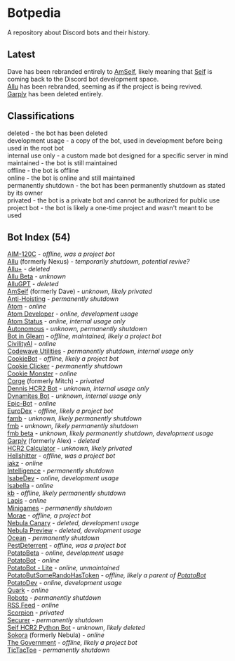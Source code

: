 # Botpedia
A repository about Discord bots and their history.

## Latest
Dave has been rebranded entirely to [AmSeif](/bots/amseif/README.md), likely meaning that [Seif](/developers/seif/README.md) is coming back to the Discord bot development space.
<br>
[Allu](/bots/allu/README.md) has been rebranded, seeming as if the project is being revived.
<br>
[Garply](/bots/garply/README.md) has been deleted entirely.
<br>

## Classifications
deleted - the bot has been deleted
<br>
development usage - a copy of the bot, used in development before being used in the root bot
<br>
internal use only - a custom made bot designed for a specific server in mind
<br>
maintained - the bot is still maintained
<br>
offline - the bot is offline
<br>
online - the bot is online and still maintained
<br>
permanently shutdown - the bot has been permanently shutdown as stated by its owner
<br>
privated - the bot is a private bot and cannot be authorized for public use
<br>
project bot - the bot is likely a one-time project and wasn't meant to be used

## Bot Index (54)
[AIM-120C](/bots/aim-120c/README.md) - *offline, was a project bot*
<br>
[Allu](/bots/allu/README.md) (formerly Nexus) - *temporarily shutdown, potential revive?*
<br>
[Allu+](/bots/allu+/README.md) - *deleted*
<br>
[Allu Beta](/bots/allubeta/README.md) - *unknown*
<br>
[AlluGPT](/bots/allugpt/README.md) - *deleted*
<br>
[AmSeif](/bots/amseif/README.md) (formerly Dave) - *unknown, likely privated*
<br>
[Anti-Hoisting](/bots/anti-hoisting/README.md) - *permanently shutdown*
<br>
[Atom](/bots/atom/README.md) - *online*
<br>
[Atom Developer](/bots/atomdeveloper/README.md) - *online, development usage*
<br>
[Atom Status](/bots/atomstatus/README.md) - *online, internal usage only*
<br>
[Autonomous](/bots/autonomous/README.md) - *unknown, permanently shutdown*
<br>
[Bot in Gleam](/bots/botingleam/README.md) - *offline, maintained, likely a project bot*
<br>
[CivilityAI](/bots/civilityai/README.md) - *online*
<br>
[Codewave Utilities](/bots/codewaveutilities/README.md) - *permanently shutdown, internal usage only*
<br>
[CookieBot](/bots/cookiebot/README.md) - *offline, likely a project bot*
<br>
[Cookie Clicker](/bots/cookieclicker/README.md) - *permanently shutdown*
<br>
[Cookie Monster](/bots/cookiemonster/README.md) - *online*
<br>
[Corge](/bots/corge/README.md) (formerly Mitch) - *privated*
<br>
[Dennis HCR2 Bot](/bots/dennishcr2bot/README.md) - *unknown, internal usage only*
<br>
[Dynamites Bot](/bots/dynamitesbot/README.md) - *unknown, internal usage only*
<br>
[Epic-Bot](/bots/epic-bot/README.md) - *online*
<br>
[EuroDex](/bots/eurodex/README.md) - *offline, likely a project bot*
<br>
[famb](/bots/famb/README.md) - *unknown, likely permanently shutdown*
<br>
[fmb](/bots/fmb/README.md) - *unknown, likely permanently shutdown*
<br>
[fmb beta](/bots/fmbbeta/README.md) - *unknown, likely permanently shutdown, development usage*
<br>
[Garply](/bots/garply/README.md) (formerly Alex) - *deleted*
<br>
[HCR2 Calculator](/bots/hcr2calculator/README.md) - *unknown, likely privated*
<br>
[Hellshitter](/bots/hellshitter/README.md) - *offline, was a project bot*
<br>
[iakz](/bots/iakz/README.md) - *online*
<br>
[Intelligence](/bots/intelligence/README.md) - *permanently shutdown*
<br>
[IsabeDev](/bots/isabedev/README.md) - *online, development usage*
<br>
[Isabella](/bots/isabella/README.md) - *online*
<br>
[kb](/bots/kb/README.md) - *offline, likely permanently shutdown*
<br>
[Lapis](/bots/lapis/README.md) - *online*
<br>
[Minigames](/bots/minigames/README.md) - *permanently shutdown*
<br>
[Morae](/bots/morae/README.md) - *offline, a project bot*
<br>
[Nebula Canary](/bots/nebulacanary/README.md) - *deleted, development usage*
<br>
[Nebula Preview](/bots/nebulapreview/README.md) - *deleted, development usage*
<br>
[Ocean](/bots/ocean/README.md) - *permanently shutdown*
<br>
[PestDeterrent](/bots/pestdeterrent/README.md) - *offline, was a project bot*
<br>
[PotatoBeta](/bots/potatobeta/README.md) - *online, development usage*
<br>
[PotatoBot](/bots/potatobot/README.md) - *online*
<br>
[PotatoBot - Lite](/bots/potatobot-lite/README.md) - *online, unmaintained*
<br>
[PotatoButSomeRandoHasToken](/bots/potatobutsomerandohastoken/README.md) - *offline, likely a parent of [PotatoBot](/bots/potatobot/)*
<br>
[PotatoDev](/bots/potatodev/README.md) - *online, development usage*
<br>
[Quark](/bots/quark/README.md) - *online*
<br>
[Roboto](/bots/roboto/README.md) - *permanently shutdown*
<br>
[RSS Feed](/bots/rssfeed/README.md) - *online*
<br>
[Scorpion](/bots/scorpion/README.md) - *privated*
<br>
[Securer](/bots/securer/README.md) - *permanently shutdown*
<br>
[Seif HCR2 Python Bot](/bots/seifhcr2pythonbot/README.md) - *unknown, likely deleted*
<br>
[Sokora](/bots/sokora/README.md) (formerly Nebula) - *online*
<br>
[The Government](/bots/thegovernment/README.md) - *offline, likely a project bot*
<br>
[TicTacToe](/bots/tictactoe/README.md) - *permanently shutdown*
<br>